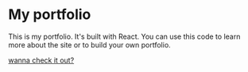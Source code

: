 # My portfolio

This is my portfolio. It's built with React. You can use this code to learn more about the site or to build your own portfolio.

[wanna check it out?](https://immortalportfolio.netlify.app)


